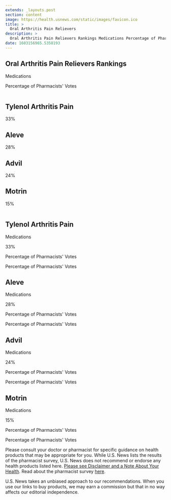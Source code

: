 ```yaml
--- 
extends: _layouts.post 
section: content 
image: https://health.usnews.com/static/images/favicon.ico 
title: > 
  Oral Arthritis Pain Relievers 
description: > 
  Oral Arthritis Pain Relievers Rankings Medications Percentage of Pharmacists' Votes Tylenol Arthritis Pain 33% Aleve 28% Advil 24% Motrin 15% Tylenol Arthritis Pain Medications 33% Percentage of Pharmacists' Votes Percentage of Pharmacists' Votes Aleve Medications 28% Percentage of Pharmacists' Votes Percentage of Pharmacists' Votes Advil Medications 24% Percentage of Pharmacists' Votes Percentage of Pharmacists' Votes Motrin Medications 15% Percentage of Pharmacists' Votes Percentage of Pharmacists' VotesPlease consult your doctor or pharmacist for specific guidance on health products that may be appropriate for you.While U.S. News lists the results of the pharmacist survey, U.S. News does not recommend or endorse any health products listed here.Please see Disclaimer and a Note About Your Health.Read about the pharmacist survey here.When you use our links to buy products, we may earn a commission but that in no way affects our editorial independence. 
date: 1603156965.5358193 
--- 
```

<div><h2 size="4" class="Heading__HeadingStyled-sc-1w5xk2o-0-h2 gzNuPV Heading-sc-1w5xk2o-1 jFucEe">Oral Arthritis Pain Relievers Rankings</h2><p class="Heading__HeadingStyled-sc-1w5xk2o-0-p jbOxbR Heading-sc-1w5xk2o-1 jFucEe">Medications</p><p class="Heading__HeadingStyled-sc-1w5xk2o-0-p jbOxbR Heading-sc-1w5xk2o-1 jFucEe">Percentage of Pharmacists' Votes</p><p class="Heading__HeadingStyled-sc-1w5xk2o-0-p jbOxbR Heading-sc-1w5xk2o-1 jFucEe"></p><span size="5" class="Span-sc-19wk4id-0 fvuEpU"><span class="ranking__RankWithBadge-sc-1b11h3l-4 edFaGW"><img height="1rem" src="https://www.usnews.com/static/img/mini-badge-color.svg" class="Image__PictureImage-sc-412cjc-0 dNiEir Image-sc-412cjc-2 ranking__MiniBadge-sc-1b11h3l-3 etvMbl"><h2 size="2" color="#111111" class="Heading__HeadingStyled-sc-1w5xk2o-0-h2 ebHcnW Heading-sc-1w5xk2o-1 jFucEe">Tylenol Arthritis Pain</h2></span></span><span size="5" class="Span-sc-19wk4id-0 fvuEpU"><p class="Cell-sc-1abjmm4-0 BarMeter__ValueCell-b2eag2-1 iyZhKQ">33%</p><p class="Box-w0dun1-0 BarMeter__FillBar-b2eag2-5 fqASsl"></p></span><p size="5" class="Span-sc-19wk4id-0 fvuEpU"></p><p size="5" class="Span-sc-19wk4id-0 fvuEpU"><h2 size="2" class="Heading__HeadingStyled-sc-1w5xk2o-0-h2 kGuXBR Heading-sc-1w5xk2o-1 jFucEe">Aleve</h2></p><span size="5" class="Span-sc-19wk4id-0 fvuEpU"><p class="Cell-sc-1abjmm4-0 BarMeter__ValueCell-b2eag2-1 iyZhKQ">28%</p><p class="Box-w0dun1-0 BarMeter__FillBar-b2eag2-5 fqASsl"></p></span><p size="5" class="Span-sc-19wk4id-0 fvuEpU"></p><p size="5" class="Span-sc-19wk4id-0 fvuEpU"><h2 size="2" class="Heading__HeadingStyled-sc-1w5xk2o-0-h2 kGuXBR Heading-sc-1w5xk2o-1 jFucEe">Advil</h2></p><span size="5" class="Span-sc-19wk4id-0 fvuEpU"><p class="Cell-sc-1abjmm4-0 BarMeter__ValueCell-b2eag2-1 iyZhKQ">24%</p><p class="Box-w0dun1-0 BarMeter__FillBar-b2eag2-5 fqASsl"></p></span><p size="5" class="Span-sc-19wk4id-0 fvuEpU"></p><p size="5" class="Span-sc-19wk4id-0 fvuEpU"><h2 size="2" class="Heading__HeadingStyled-sc-1w5xk2o-0-h2 kGuXBR Heading-sc-1w5xk2o-1 jFucEe">Motrin</h2></p><span size="5" class="Span-sc-19wk4id-0 fvuEpU"><p class="Cell-sc-1abjmm4-0 BarMeter__ValueCell-b2eag2-1 iyZhKQ">15%</p><p class="Box-w0dun1-0 BarMeter__FillBar-b2eag2-5 fqASsl"></p></span><p size="5" class="Span-sc-19wk4id-0 fvuEpU"></p><span size="3" class="Span-sc-19wk4id-0 eTGYtA"><span class="ranking__RankWithBadge-sc-1b11h3l-4 edFaGW"><img height="1rem" src="https://www.usnews.com/static/img/mini-badge-color.svg" class="Image__PictureImage-sc-412cjc-0 dNiEir Image-sc-412cjc-2 ranking__MiniBadge-sc-1b11h3l-3 etvMbl"><h2 size="2" color="#666666" class="Heading__HeadingStyled-sc-1w5xk2o-0-h2 NTjW Heading-sc-1w5xk2o-1 jFucEe">Tylenol Arthritis Pain</h2></span></span><p size="1" color="#666666" class="Span-sc-19wk4id-0 bYrUlQ">  Medications</p><span size="3" class="Span-sc-19wk4id-0 eTGYtA"><p>33%<p size="1" color="#666666" class="Span-sc-19wk4id-0 bYrUlQ">Percentage of Pharmacists' Votes</p></p></span><p size="1" color="#666666" class="Span-sc-19wk4id-0 bYrUlQ">  Percentage of Pharmacists' Votes</p><span size="3" class="Span-sc-19wk4id-0 eTGYtA"><p class="Cell-sc-1abjmm4-0 BarMeter__ValueCell-b2eag2-1 gVCWqZ"></p><p class="Box-w0dun1-0 BarMeter__FillBar-b2eag2-5 fqASsl"></p></span><p size="1" color="#666666" class="Span-sc-19wk4id-0 bYrUlQ"> </p><p size="3" class="Span-sc-19wk4id-0 eTGYtA"></p><p size="1" color="#666666" class="Span-sc-19wk4id-0 bYrUlQ"> </p><p size="3" class="Span-sc-19wk4id-0 eTGYtA"><h2 size="2" color="#666666" class="Heading__HeadingStyled-sc-1w5xk2o-0-h2 NTjW Heading-sc-1w5xk2o-1 jFucEe">Aleve</h2></p><p size="1" color="#666666" class="Span-sc-19wk4id-0 bYrUlQ">  Medications</p><span size="3" class="Span-sc-19wk4id-0 eTGYtA"><p>28%<p size="1" color="#666666" class="Span-sc-19wk4id-0 bYrUlQ">Percentage of Pharmacists' Votes</p></p></span><p size="1" color="#666666" class="Span-sc-19wk4id-0 bYrUlQ">  Percentage of Pharmacists' Votes</p><span size="3" class="Span-sc-19wk4id-0 eTGYtA"><p class="Cell-sc-1abjmm4-0 BarMeter__ValueCell-b2eag2-1 gVCWqZ"></p><p class="Box-w0dun1-0 BarMeter__FillBar-b2eag2-5 fqASsl"></p></span><p size="1" color="#666666" class="Span-sc-19wk4id-0 bYrUlQ"> </p><p size="3" class="Span-sc-19wk4id-0 eTGYtA"></p><p size="1" color="#666666" class="Span-sc-19wk4id-0 bYrUlQ"> </p><p size="3" class="Span-sc-19wk4id-0 eTGYtA"><h2 size="2" color="#666666" class="Heading__HeadingStyled-sc-1w5xk2o-0-h2 NTjW Heading-sc-1w5xk2o-1 jFucEe">Advil</h2></p><p size="1" color="#666666" class="Span-sc-19wk4id-0 bYrUlQ">  Medications</p><span size="3" class="Span-sc-19wk4id-0 eTGYtA"><p>24%<p size="1" color="#666666" class="Span-sc-19wk4id-0 bYrUlQ">Percentage of Pharmacists' Votes</p></p></span><p size="1" color="#666666" class="Span-sc-19wk4id-0 bYrUlQ">  Percentage of Pharmacists' Votes</p><span size="3" class="Span-sc-19wk4id-0 eTGYtA"><p class="Cell-sc-1abjmm4-0 BarMeter__ValueCell-b2eag2-1 gVCWqZ"></p><p class="Box-w0dun1-0 BarMeter__FillBar-b2eag2-5 fqASsl"></p></span><p size="1" color="#666666" class="Span-sc-19wk4id-0 bYrUlQ"> </p><p size="3" class="Span-sc-19wk4id-0 eTGYtA"></p><p size="1" color="#666666" class="Span-sc-19wk4id-0 bYrUlQ"> </p><p size="3" class="Span-sc-19wk4id-0 eTGYtA"><h2 size="2" color="#666666" class="Heading__HeadingStyled-sc-1w5xk2o-0-h2 NTjW Heading-sc-1w5xk2o-1 jFucEe">Motrin</h2></p><p size="1" color="#666666" class="Span-sc-19wk4id-0 bYrUlQ">  Medications</p><span size="3" class="Span-sc-19wk4id-0 eTGYtA"><p>15%<p size="1" color="#666666" class="Span-sc-19wk4id-0 bYrUlQ">Percentage of Pharmacists' Votes</p></p></span><p size="1" color="#666666" class="Span-sc-19wk4id-0 bYrUlQ">  Percentage of Pharmacists' Votes</p><span size="3" class="Span-sc-19wk4id-0 eTGYtA"><p class="Cell-sc-1abjmm4-0 BarMeter__ValueCell-b2eag2-1 gVCWqZ"></p><p class="Box-w0dun1-0 BarMeter__FillBar-b2eag2-5 fqASsl"></p></span><p size="1" color="#666666" class="Span-sc-19wk4id-0 bYrUlQ"> </p><p size="3" class="Span-sc-19wk4id-0 eTGYtA"></p><p size="1" color="#666666" class="Span-sc-19wk4id-0 bYrUlQ"> </p><p size="4" class="Paragraph-sc-1iyax29-0 fRBIjA">Please consult your doctor or pharmacist for specific guidance on health products that may be appropriate for you. While U.S. News lists the results of the pharmacist survey, U.S. News does not recommend or endorse any health products listed here.  <a href="/health-news/articles/2012/07/16/disclaimer-and-a-note-about-your-health" target="_blank" class="Anchor-byh49a-0 cgXlIC">Please see Disclaimer and a Note About Your Health</a>. Read about the pharmacist survey  <a href="/wellness/articles/pharmacists-picks-top-recommended-health-products" target="_blank" class="Anchor-byh49a-0 cgXlIC">here</a>.</p><p size="4" class="Paragraph-sc-1iyax29-0 jqipud">U.S. News takes an unbiased approach to our recommendations. When you use our links to buy products, we may earn a commission but that in no way affects our editorial independence.</p><p id="ad" class="ad"></p><p id="ad" class="ad"></p></div>